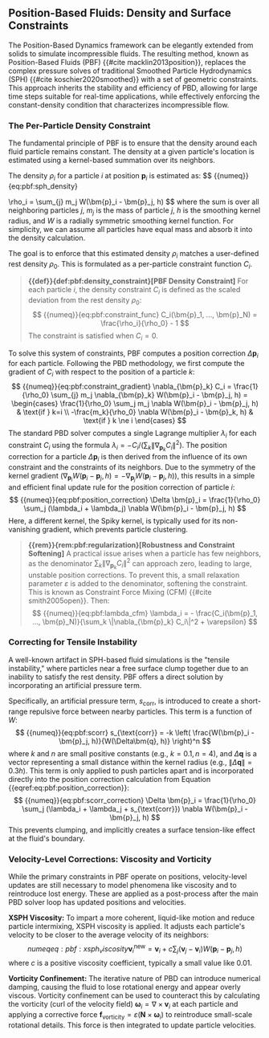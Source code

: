## Position-Based Fluids: Density and Surface Constraints


The Position-Based Dynamics framework can be elegantly extended from solids to simulate incompressible fluids. The resulting method, known as Position-Based Fluids (PBF) {{#cite macklin2013position}}, replaces the complex pressure solves of traditional Smoothed Particle Hydrodynamics (SPH) {{#cite koschier2020smoothed}} with a set of geometric constraints. This approach inherits the stability and efficiency of PBD, allowing for large time steps suitable for real-time applications, while effectively enforcing the constant-density condition that characterizes incompressible flow. 

### The Per-Particle Density Constraint

The fundamental principle of PBF is to ensure that the density around each fluid particle remains constant. The density at a given particle's location is estimated using a kernel-based summation over its neighbors.

The density $\rho_i$ for a particle $i$ at position $\bm{p}_i$ is estimated as:
$$
{{numeq}}{eq:pbf:sph_density}

\rho_i = \sum_{j} m_j W(\bm{p}_i - \bm{p}_j, h)
$$
where the sum is over all neighboring particles $j$, $m_j$ is the mass of particle $j$, $h$ is the smoothing kernel radius, and $W$ is a radially symmetric smoothing kernel function. For simplicity, we can assume all particles have equal mass and absorb it into the density calculation.

The goal is to enforce that this estimated density $\rho_i$ matches a user-defined rest density $\rho_0$. This is formulated as a per-particle constraint function $C_i$.

> **{{def}}{def:pbf:density_constraint}[PBF Density Constraint]**
> For each particle $i$, the density constraint $C_i$ is defined as the scaled deviation from the rest density $\rho_0$:
$$
{{numeq}}{eq:pbf:constraint_func}
C_i(\bm{p}_1, ..., \bm{p}_N) = \frac{\rho_i}{\rho_0} - 1
$$
The constraint is satisfied when $C_i = 0$.

To solve this system of constraints, PBF computes a position correction $\Delta \bm{p}_i$ for each particle. Following the PBD methodology, we first compute the gradient of $C_i$ with respect to the position of a particle $k$:
$$
{{numeq}}{eq:pbf:constraint_gradient}
\nabla_{\bm{p}_k} C_i = \frac{1}{\rho_0} \sum_{j} m_j \nabla_{\bm{p}_k} W(\bm{p}_i - \bm{p}_j, h) =
\begin{cases}
\frac{1}{\rho_0} \sum_j m_j \nabla W(\bm{p}_i - \bm{p}_j, h) & \text{if } k=i \\
-\frac{m_k}{\rho_0} \nabla W(\bm{p}_i - \bm{p}_k, h) & \text{if } k \ne i
\end{cases}
$$
The standard PBD solver computes a single Lagrange multiplier $\lambda_i$ for each constraint $C_i$ using the formula $\lambda_i = -C_i / (\sum_k \|\nabla_{\bm{p}_k} C_i\|^2)$. The position correction for a particle $\Delta\bm{p}_i$ is then derived from the influence of its own constraint and the constraints of its neighbors. Due to the symmetry of the kernel gradient ($\nabla_{\bm{p}_i} W(\bm{p}_i - \bm{p}_j, h) = -\nabla_{\bm{p}_j} W(\bm{p}_i - \bm{p}_j, h)$), this results in a simple and efficient final update rule for the position correction of particle $i$:
$$
{{numeq}}{eq:pbf:position_correction}
\Delta \bm{p}_i = \frac{1}{\rho_0} \sum_j (\lambda_i + \lambda_j) \nabla W(\bm{p}_i - \bm{p}_j, h)
$$
Here, a different kernel, the Spiky kernel, is typically used for its non-vanishing gradient, which prevents particle clustering.

> **{{rem}}{rem:pbf:regularization}[Robustness and Constraint Softening]**
> A practical issue arises when a particle has few neighbors, as the denominator $\sum_k \|\nabla_{\bm{p}_k} C_i\|^2$ can approach zero, leading to large, unstable position corrections. To prevent this, a small relaxation parameter $\varepsilon$ is added to the denominator, softening the constraint. This is known as Constraint Force Mixing (CFM) {{#cite smith2005open}}. Then:
$$
{{numeq}}{eq:pbf:lambda_cfm}
\lambda_i = - \frac{C_i(\bm{p}_1, ..., \bm{p}_N)}{\sum_k \|\nabla_{\bm{p}_k} C_i\|^2 + \varepsilon}
$$

### Correcting for Tensile Instability

A well-known artifact in SPH-based fluid simulations is the "tensile instability," where particles near a free surface clump together due to an inability to satisfy the rest density. PBF offers a direct solution by incorporating an artificial pressure term.

Specifically, an artificial pressure term, $s_{\text{corr}}$, is introduced to create a short-range repulsive force between nearby particles. This term is a function of  $W$:
$$
{{numeq}}{eq:pbf:scorr}
s_{\text{corr}} = -k \left( \frac{W(\bm{p}_i - \bm{p}_j, h)}{W(\Delta\bm{q}, h)} \right)^n
$$
where $k$ and $n$ are small positive constants (e.g., $k=0.1, n=4$), and $\Delta\bm{q}$ is a vector representing a small distance within the kernel radius (e.g., $\|\Delta\bm{q}\| = 0.3h$). This term is only applied to push particles apart and is incorporated directly into the position correction calculation from Equation {{eqref:eq:pbf:position_correction}}:
$$
{{numeq}}{eq:pbf:scorr_correction}
\Delta \bm{p}_i = \frac{1}{\rho_0} \sum_j (\lambda_i + \lambda_j + s_{\text{corr}}) \nabla W(\bm{p}_i - \bm{p}_j, h)
$$
This prevents clumping, and implicitly creates a surface tension-like effect at the fluid's boundary.

### Velocity-Level Corrections: Viscosity and Vorticity

While the primary constraints in PBF operate on positions, velocity-level updates are still necessary to model phenomena like viscosity and to reintroduce lost energy. These are applied as a post-process after the main PBD solver loop has updated positions and velocities.

**XSPH Viscosity:** To impart a more coherent, liquid-like motion and reduce particle intermixing, XSPH viscosity is applied. It adjusts each particle's velocity to be closer to the average velocity of its neighbors:
$$
{{numeq}}{eq:pbf:xsph_viscosity}
\bm{v}_i^{\text{new}} = \bm{v}_i + c \sum_j (\bm{v}_j - \bm{v}_i) W(\bm{p}_i - \bm{p}_j, h)
$$
where $c$ is a positive viscosity coefficient, typically a small value like $0.01$.

**Vorticity Confinement:** The iterative nature of PBD can introduce numerical damping, causing the fluid to lose rotational energy and appear overly viscous. Vorticity confinement can be used to counteract this by calculating the vorticity (curl of the velocity field) $\bm{\omega}_i = \nabla \times \bm{v}_i$ at each particle and applying a corrective force $\bm{f}_{\text{vorticity}} = \varepsilon (\bm{N} \times \bm{\omega}_i)$ to reintroduce small-scale rotational details. This force is then integrated to update particle velocities.
